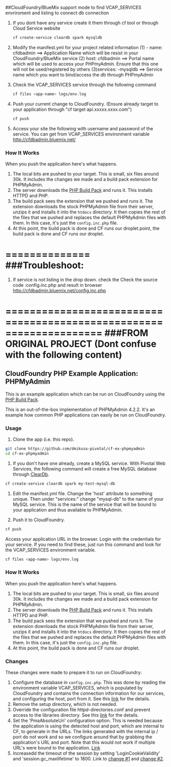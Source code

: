##CloudFoundry/BlueMix support mode to find VCAP_SERVICES envriroment and listing to connect db connection

1. If you dont have any service create it them through cf tool or through Cloud Service website
	```bash
	cf create-service cleardb spark mysqldb
	```
1. Modify the manifest.yml for your project related information
	(1) - name: cfdbadmin 	==> Application Name which will be resist in your CloudFoundry/BlueMix service
	(2) host: cfdbadmin   	==> Portal name which will be used to access your PHPmyAdmin. Ensure that this one will not be used/registered by others
	(3)services:
		-mysqldb
							==> Service name which you want to bind/access the db through PHPmyAdmin

1. Check the VCAP_SERVICES service through the following command
	```bash
	cf files <app-name> logs/env.log
	```
1. Push your current change to CloudFoundry. (Ensure already target to your application through "cf target api.xxxxx.xxxx.com")
	```bash
	cf push
	```
1. Access your site the following with username and password of the service. You can get from VCAP_SERVICES environment variable
	http://cfdbadmin.bluemix.net/
	
### How It Works

When you push the application here's what happens.

1. The local bits are pushed to your target.  This is small, six files around 30k. It includes the changes we made and a build pack extension for PHPMyAdmin.
1. The server downloads the [PHP Build Pack] and runs it.  This installs HTTPD and PHP.
1. The build pack sees the extension that we pushed and runs it.  The extension downloads the stock PHPMyAdmin file from their server, unzips it and installs it into the `htdocs` directory.  It then copies the rest of the files that we pushed and replaces the default PHPMyAdmin files with them.  In this case, it's just the `config.inc.php` file.
1. At this point, the build pack is done and CF runs our droplet.point, the build pack is done and CF runs our droplet.

==============
###Troubleshoot:
==============
1. If service is not listing in the drop down. check the 
Check the source code :config.inc.php and result in browser
http://cfdbadmin.bluemix.net/config.inc.php



====================================================================
###FROM ORIGINAL PROJECT (Dont confuse with the following content)
====================================================================
## CloudFoundry PHP Example Application:  PHPMyAdmin

This is an example application which can be run on CloudFoundry using the [PHP Build Pack].

This is an out-of-the-box implementation of PHPMyAdmin 4.2.2.  It's an example how common PHP applications can easily be run on CloudFoundry.

### Usage

1. Clone the app (i.e. this repo).

  ```bash
  git clone https://github.com/dmikusa-pivotal/cf-ex-phpmyadmin
  cd cf-ex-phpmyadmin
  ```

1. If you don't have one already, create a MySQL service.  With Pivotal Web Services, the following command will create a free MySQL database through [ClearDb].

  ```bash
  cf create-service cleardb spark my-test-mysql-db
  ```

1. Edit the manifest.yml file.  Change the 'host' attribute to something unique.  Then under "services:" change "mysql-db" to the name of your MySQL service.  This is the name of the service that will be bound to your application and thus available to PHPMyAdmin.

1. Push it to CloudFoundry.

  ```bash
  cf push
  ```

  Access your application URL in the browser.  Login with the credentials for your service.  If you need to find these, just run this command and look for the VCAP_SERVICES environment variable.

  ```bash
  cf files <app-name> logs/env.log
  ```

### How It Works

When you push the application here's what happens.

1. The local bits are pushed to your target.  This is small, six files around 30k. It includes the changes we made and a build pack extension for PHPMyAdmin.
1. The server downloads the [PHP Build Pack] and runs it.  This installs HTTPD and PHP.
1. The build pack sees the extension that we pushed and runs it.  The extension downloads the stock PHPMyAdmin file from their server, unzips it and installs it into the `htdocs` directory.  It then copies the rest of the files that we pushed and replaces the default PHPMyAdmin files with them.  In this case, it's just the `config.inc.php` file.
1. At this point, the build pack is done and CF runs our droplet.

### Changes

These changes were made to prepare it to run on CloudFoundry:

1. Configure the database in `config.inc.php`.  This was done by reading the environment variable VCAP_SERVICES, which is populated by CloudFoundry and contains the connection information for our services, and configuring the host, port from it.  See this [link](https://github.com/dmikusa-pivotal/cf-ex-phpmyadmin/blob/master/htdocs/config.inc.php#L27) for the details.
2. Remove the setup directory, which is not needed.
3. Override the configuration file httpd-directories.conf and prevent access to the libraries directory.  See this [link](https://github.com/dmikusa-pivotal/cf-ex-phpmyadmin/blob/master/.bp-config/httpd/extra/httpd-directories.conf#L14) for the details.
4. Set the 'PmaAbsoluteUri' configuration option.  This is needed because the application is using the detected host and port, which are internal to CF, to generate in the URLs.  The links generated with the internal ip / port do not work and so we configure around that by grabbing the application's URL and port. Note that this would not work if multiple URL's were bound to the application.  [Link](https://github.com/dmikusa-pivotal/cf-ex-phpmyadmin/blob/master/htdocs/config.inc.php#L52)
5. Increasedd the timeout of the session by setting 'LoginCookieValidity' and 'session.gc_maxlifetime' to 1800.  Link to [change #1](https://github.com/dmikusa-pivotal/cf-ex-phpmyadmin/blob/master/htdocs/config.inc.php#L56) and [change #2](https://github.com/dmikusa-pivotal/cf-ex-phpmyadmin/blob/master/.bp-config/php/php.ini#L1443).

[PHP Build Pack]:https://github.com/dmikusa-pivotal/cf-php-build-pack
[ClearDb]:https://www.cleardb.com/
